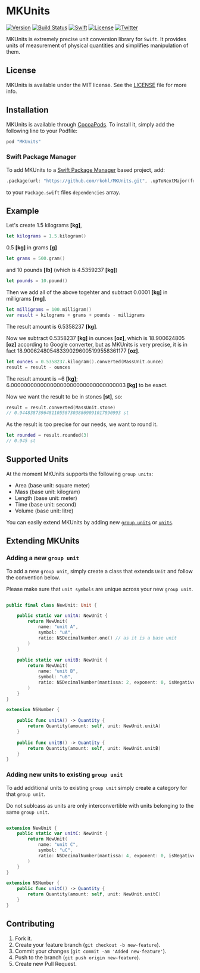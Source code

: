 # MKUnits

[![Version](https://img.shields.io/cocoapods/v/MKUnits.svg)](http://cocoapods.org/pods/MKUnits)
[![Build Status](https://travis-ci.org/michalkonturek/MKUnits.svg?branch=master)](https://travis-ci.org/michalkonturek/MKUnits)
[![Swift](https://img.shields.io/badge/%20compatible-swift%205.0-green.svg)](http://swift.org)
[![License](https://img.shields.io/cocoapods/l/MKUnits.svg)](http://cocoapods.org/pods/MKUnits)
[![Twitter](https://img.shields.io/badge/contact-@MichalKonturek-blue.svg)](http://twitter.com/michalkonturek)

MKUnits is extremely precise unit conversion library for `Swift`. It provides units of measurement of physical quantities and simplifies manipulation of them.

## License

MKUnits is available under the MIT license. See the [LICENSE][LICENSE] file for more info.

[LICENSE]:https://github.com/michalkonturek/MKUnits/blob/master/LICENSE


## Installation

MKUnits is available through [CocoaPods](http://cocoapods.org). To install
it, simply add the following line to your Podfile:

```ruby
pod "MKUnits"
```

### Swift Package Manager
To add MKUnits to a [Swift Package Manager](https://swift.org/package-manager/) based project, add:

```swift
.package(url: "https://github.com/rkohl/MKUnits.git", .upToNextMajor(from: "5.0.0")),
```
to your `Package.swift` files `dependencies` array.

## Example

Let's create 1.5 kilograms **[kg]**,

```swift
let kilograms = 1.5.kilogram()
```

0.5 **[kg]** in grams **[g]** 

```swift
let grams = 500.gram()
```

and 10 pounds **[lb]** (which is 4.5359237 **[kg]**)
<!--and 4.5359237 **[kg]** in pounds **[lb]**.-->

```swift
let pounds = 10.pound()
```

Then we add all of the above togehter and subtract 0.0001 **[kg]** in milligrams **[mg]**.

```swift
let milligrams = 100.milligram()
var result = kilograms + grams + pounds - milligrams
```

The result amount is 6.5358237 **[kg]**.

Now we subtract 0.5358237 **[kg]** in ounces **[oz]**, which is 18.900624805 **[oz]** according to Google converter, but as MKUnits is very precise, it is in fact 18.900624805483390296005199558361177 **[oz]**.

```swift
let ounces = 0.5358237.kilogram().converted(MassUnit.ounce)
result = result - ounces
```

The result amount is ~6 **[kg]**; 6.00000000000000000000000000000000003 **[kg]** to be exact.

Now we want the result to be in stones **[st]**, so:

```swift
result = result.converted(MassUnit.stone)
// 0.94483873964811055873038869091017890993 st
```

As the result is too precise for our needs, we want to round it.

<!--We can do that by either creating new `MKQuantity` object with rounded amount,-->

```swift
let rounded = result.rounded(3)
// 0.945 st
```

<!--or by rounding the amount of existing `MKQuantity`.-->

<!--```swift-->
<!--id amount_in_stones_1 = [result amountWithPrecision:3];-->
<!--// 0.945-->

<!--id amount_in_stones_2 = [[result amount] mk_roundedWithPrecision:3];;-->
<!--// 0.945-->
<!--```-->


## Supported Units 

At the moment MKUnits supports the following `group units`:

* Area (base unit: square meter)
* Mass (base unit: kilogram)
* Length (base unit: meter)
* Time (base unit: second)
* Volume (base unit: litre)

You can easily extend MKUnits by adding new [`group units`](#new-group-unit) or [`units`](#new-unit).


## Extending MKUnits

### <a name="new-group-unit"></a>Adding a new `group unit`

To add a new `group unit`, simply create a class that extends `Unit` and follow the convention below.

Please make sure that `unit symbols` are unique across your new `group unit`.

```swift

public final class NewUnit: Unit {

    public static var unitA: NewUnit {
        return NewUnit(
            name: "unit A",
            symbol: "uA",
            ratio: NSDecimalNumber.one() // as it is a base unit
        )
    }
    
    public static var unitB: NewUnit {
        return NewUnit(
            name: "unit B",
            symbol: "uB",
            ratio: NSDecimalNumber(mantissa: 2, exponent: 0, isNegative: false)
        )
    }
}

extension NSNumber {

    public func unitA() -> Quantity {
        return Quantity(amount: self, unit: NewUnit.unitA)
    }
    
    public func unitB() -> Quantity {
        return Quantity(amount: self, unit: NewUnit.unitB)
    }
}
```


### <a name="new-unit"></a>Adding new units to existing `group unit`

To add additional units to existing `group unit` simply create a category for that `group unit`.

Do not sublcass as units are only interconvertible with units belonging to the same `group unit`.

```swift

extension NewUnit {
    public static var unitC: NewUnit {
        return NewUnit(
            name: "unit C",
            symbol: "uC",
            ratio: NSDecimalNumber(mantissa: 4, exponent: 0, isNegative: false)
        )
    }
}

extension NSNumber {
    public func unitC() -> Quantity {
        return Quantity(amount: self, unit: NewUnit.unitC)
    }
}
```


## Contributing

1. Fork it.
2. Create your feature branch (`git checkout -b new-feature`).
3. Commit your changes (`git commit -am 'Added new-feature'`).
4. Push to the branch (`git push origin new-feature`).
5. Create new Pull Request.
